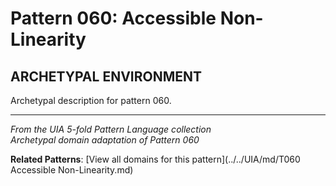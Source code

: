 # Pattern 060: Accessible Non-Linearity

## ARCHETYPAL ENVIRONMENT

Archetypal description for pattern 060.

---

*From the UIA 5-fold Pattern Language collection*  
*Archetypal domain adaptation of Pattern 060*

**Related Patterns**: [View all domains for this pattern](../../UIA/md/T060 Accessible Non-Linearity.md)